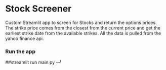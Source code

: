 # Stock Screener

Custom Streamlit app to screen for Stocks and return the options prices.
The strike price comes from the closest from the current price and get the earliest strike date from the available strikes. 
All the data is pulled from the yahoo finance api. 

### Run the app 
##streamlit run main.py                                                         ─╯
 
